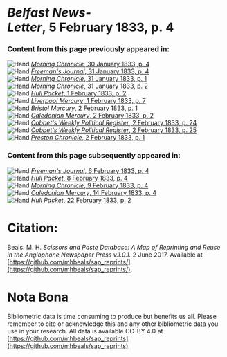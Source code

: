 # *Belfast News-Letter*, 5 February 1833, p. 4  
  
### Content from this page previously appeared in:  
![Hand](http://scissorsandpaste.net/wp-content/uploads/2017/06/smallhandpointer.png) [*Morning Chronicle*, 30 January 1833, p. 4](https://mhbeals.github.io/sap_html/Morning-Chronicle/Morning-Chronicle-30-January-1833-p-4)  
![Hand](http://scissorsandpaste.net/wp-content/uploads/2017/06/smallhandpointer.png) [*Freeman's Journal*, 31 January 1833, p. 4](https://mhbeals.github.io/sap_html/Freeman's-Journal/Freeman's-Journal-31-January-1833-p-4)  
![Hand](http://scissorsandpaste.net/wp-content/uploads/2017/06/smallhandpointer.png) [*Morning Chronicle*, 31 January 1833, p. 1](https://mhbeals.github.io/sap_html/Morning-Chronicle/Morning-Chronicle-31-January-1833-p-1)  
![Hand](http://scissorsandpaste.net/wp-content/uploads/2017/06/smallhandpointer.png) [*Morning Chronicle*, 31 January 1833, p. 2](https://mhbeals.github.io/sap_html/Morning-Chronicle/Morning-Chronicle-31-January-1833-p-2)  
![Hand](http://scissorsandpaste.net/wp-content/uploads/2017/06/smallhandpointer.png) [*Hull Packet*, 1 February 1833, p. 2](https://mhbeals.github.io/sap_html/Hull-Packet/Hull-Packet-1-February-1833-p-2)  
![Hand](http://scissorsandpaste.net/wp-content/uploads/2017/06/smallhandpointer.png) [*Liverpool Mercury*, 1 February 1833, p. 7](https://mhbeals.github.io/sap_html/Liverpool-Mercury/Liverpool-Mercury-1-February-1833-p-7)  
![Hand](http://scissorsandpaste.net/wp-content/uploads/2017/06/smallhandpointer.png) [*Bristol Mercury*, 2 February 1833, p. 1](https://mhbeals.github.io/sap_html/Bristol-Mercury/Bristol-Mercury-2-February-1833-p-1)  
![Hand](http://scissorsandpaste.net/wp-content/uploads/2017/06/smallhandpointer.png) [*Caledonian Mercury*, 2 February 1833, p. 2](https://mhbeals.github.io/sap_html/Caledonian-Mercury/Caledonian-Mercury-2-February-1833-p-2)  
![Hand](http://scissorsandpaste.net/wp-content/uploads/2017/06/smallhandpointer.png) [*Cobbet's Weekly Political Register*, 2 February 1833, p. 24](https://mhbeals.github.io/sap_html/Cobbet's-Weekly-Political-Register/Cobbet's-Weekly-Political-Register-2-February-1833-p-24)  
![Hand](http://scissorsandpaste.net/wp-content/uploads/2017/06/smallhandpointer.png) [*Cobbet's Weekly Political Register*, 2 February 1833, p. 25](https://mhbeals.github.io/sap_html/Cobbet's-Weekly-Political-Register/Cobbet's-Weekly-Political-Register-2-February-1833-p-25)  
![Hand](http://scissorsandpaste.net/wp-content/uploads/2017/06/smallhandpointer.png) [*Preston Chronicle*, 2 February 1833, p. 1](https://mhbeals.github.io/sap_html/Preston-Chronicle/Preston-Chronicle-2-February-1833-p-1)  
  
### Content from this page subsequently appeared in:  
![Hand](http://scissorsandpaste.net/wp-content/uploads/2017/06/smallhandpointer.png) [*Freeman's Journal*, 6 February 1833, p. 4](https://mhbeals.github.io/sap_html/Freeman's-Journal/Freeman's-Journal-6-February-1833-p-4)  
![Hand](http://scissorsandpaste.net/wp-content/uploads/2017/06/smallhandpointer.png) [*Hull Packet*, 8 February 1833, p. 4](https://mhbeals.github.io/sap_html/Hull-Packet/Hull-Packet-8-February-1833-p-4)  
![Hand](http://scissorsandpaste.net/wp-content/uploads/2017/06/smallhandpointer.png) [*Morning Chronicle*, 9 February 1833, p. 4](https://mhbeals.github.io/sap_html/Morning-Chronicle/Morning-Chronicle-9-February-1833-p-4)  
![Hand](http://scissorsandpaste.net/wp-content/uploads/2017/06/smallhandpointer.png) [*Caledonian Mercury*, 14 February 1833, p. 4](https://mhbeals.github.io/sap_html/Caledonian-Mercury/Caledonian-Mercury-14-February-1833-p-4)  
![Hand](http://scissorsandpaste.net/wp-content/uploads/2017/06/smallhandpointer.png) [*Hull Packet*, 22 February 1833, p. 2](https://mhbeals.github.io/sap_html/Hull-Packet/Hull-Packet-22-February-1833-p-2)  


# Citation: 

Beals. M. H. *Scissors and Paste Database: A Map of Reprinting and Reuse in the Anglophone Newspaper Press v.1.0.1.* 2 June 2017. Available at [https://github.com/mhbeals/sap_reprints/](https://github.com/mhbeals/sap_reprints/). 

# Nota Bona

Bibliometric data is time consuming to produce but benefits us all. Please remember to cite or acknowledge this and any other bibliometric data you use in your research. All data is available CC-BY 4.0 at [https://github.com/mhbeals/sap_reprints](https://github.com/mhbeals/sap_reprints)